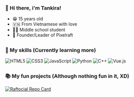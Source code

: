 ### 👋 Hi there, i'm Tankira! 
* 😁 15 years old
* 🇻🇳 From Vietnamese with love
* 👨‍🎓 Middle school student
* 💼 Founder/Leader of Pixelraft

##
### 💪 My skills (Currently learning more)
![HTML5](https://img.shields.io/badge/html5-%23E34F26.svg?style=for-the-badge&logo=html5&logoColor=white)
![CSS3](https://img.shields.io/badge/css3-%231572B6.svg?style=for-the-badge&logo=css3&logoColor=white)
![JavaScript](https://img.shields.io/badge/javascript-%23323330.svg?style=for-the-badge&logo=javascript&logoColor=%23F7DF1E)
![Python](https://img.shields.io/badge/python-3670A0?style=for-the-badge&logo=python&logoColor=ffdd54)
![C++](https://img.shields.io/badge/c++-%2300599C.svg?style=for-the-badge&logo=c%2B%2B&logoColor=white)
![Vue.js](https://img.shields.io/badge/vuejs-%2335495e.svg?style=for-the-badge&logo=vuedotjs&logoColor=%234FC08D)

##
### 📚 My fun projects (Although nothing fun in it, XD)
[![Raftocial Repo Card](https://github-readme-stats.vercel.app/api/pin/?username=tankira&repo=raftocial)]([https://github.com/anuraghazra/github-readme-stats](https://github.com/Tankira/Raftocial))
